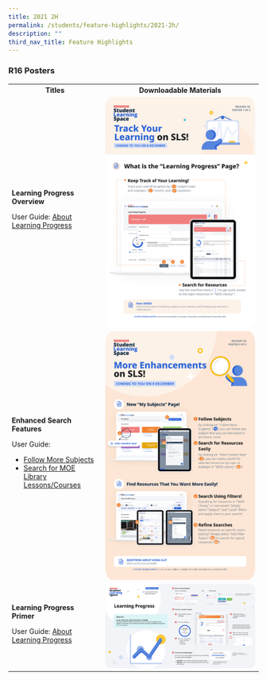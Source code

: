 ```yaml
---
title: 2021 2H
permalink: /students/feature-highlights/2021-2h/
description: ""
third_nav_title: Feature Highlights
---
```

<style>
  img {
    border-radius: 5%;
  }
</style>

<h3 id="r16-posters">R16 Posters</h3>

<table>
  <tbody><tr>
    <th>Titles</th>
    <th>Downloadable Materials</th>
  </tr>
  <tr>
    <td>
      <strong>Learning Progress Overview</strong>
      <p>User Guide: <a target="_blank" href="student/LearningProgress/About.html">About Learning Progress</a></p>
    </td>
    <td>
      <a target="_blank" href="/files/Posters/R16/(1%20of%202)%20Students_Learning%20Progress.pdf">
        <img style="width: 100%;" alt="Learning Progress Overview" src="/images/Media/6Posters/(1_2)%20Students_Learning%20Progress.png">
      </a>
    </td>
  </tr>
  <tr>
    <td>
      <strong>Enhanced Search Features</strong>
      <p>User Guide:</p>
      <ul>
        <li><a target="_blank" href="student/MySubjects/FollowMoreSubjects.html">Follow More Subjects</a></li>
        <li><a target="_blank" href="student/SelfStudy/SearchMOELibrary.html">Search for MOE Library Lessons/Courses</a></li>
      </ul>
    </td>
    <td>
      <a target="_blank" href="/files/Posters/R16/(2%20of%202)%20Students_Enhanced%20Search%20Features.pdf">
        <img style="width: 100%;" alt="Enhanced Search Features" src="/images/Media/6Posters/(2_2)%20Students_Enhanced%20Search%20Features.png">
      </a>
    </td>
  </tr>
  <tr>
    <td>
      <strong>Learning Progress Primer</strong>
      <p>User Guide: <a target="_blank" href="student/LearningProgress/About.html">About Learning Progress</a></p>
    </td>
    <td>
      <a target="_blank" href="/files/Posters/R16/Learning%20Progress%20Student%20(Student%20Primer).pdf">
        <img style="width: 100%;" alt="Learning Progress Primer" src="/images/Media/6Posters/Learning%20Progress%20Student%20(Student%20Primer).png">
      </a>
    </td>
  </tr>
</tbody></table>
